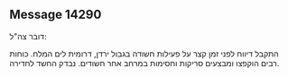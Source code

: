 ## Message 14290

דובר צה"ל:

התקבל דיווח לפני זמן קצר על פעילות חשודה בגבול ירדן, דרומית לים המלח. כוחות רבים הוקפצו ומבצעים סריקות וחסימות במרחב אחר חשודים.
נבדק החשד לחדירה.

